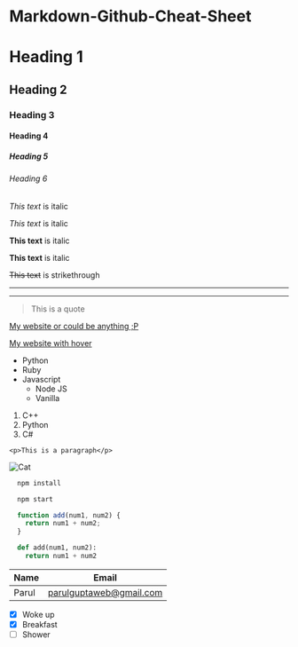 # Markdown-Github-Cheat-Sheet
<!-- Headings -->
# Heading 1
## Heading 2
### Heading 3
#### Heading 4
##### Heading 5
###### Heading 6

<!-- Italics -->
*This text* is italic

_This text_ is italic

<!-- Strong -->
**This text** is italic

__This text__ is italic

<!-- Strikethrough -->
~~This text~~ is strikethrough

<!-- Horizontal Rule -->

---
___

<!-- Blockquote -->
> This is a quote

<!-- Links -->
[My website or could be anything ;P](https://parul.netlify.app/)

[My website with hover](https://parul.netlify.app/ "My website")

<!-- UL -->
* Python
* Ruby
* Javascript
  * Node JS
  * Vanilla

<!-- OL -->
1. C++
1. Python
1. C#

<!-- Inline Code Block -->
`<p>This is a paragraph</p>`

<!-- Images -->
![Cat](https://parul.netlify.app/img/cat/cat.svg)

<!-- Github Markdown -->

<!-- Code Blocks -->
```bash
  npm install

  npm start
```

```javascript
  function add(num1, num2) {
    return num1 + num2;
  }
```

```python
  def add(num1, num2):
    return num1 + num2
```

<!-- Tables -->
| Name     | Email                   |
| -------- | ----------------------- |
| Parul    | parulguptaweb@gmail.com |

<!-- Task List -->
* [x] Woke up
* [x] Breakfast
* [ ] Shower
